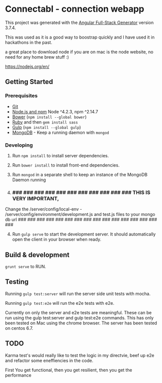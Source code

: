 # Connectabl - connection webapp

This project was generated with the [Angular Full-Stack Generator](https://github.com/DaftMonk/generator-angular-fullstack) version 3.7.4.

This was used as it is a good way to boostrap quickly and I have used it in hackathons in the past.  

a great place to download node if you are on mac is the node website, no need for any home brew stuff :)

https://nodejs.org/en/

## Getting Started

### Prerequisites

- [Git](https://git-scm.com/)
- [Node.js and npm](nodejs.org) Node ^4.2.3, npm ^2.14.7
- [Bower](bower.io) (`npm install --global bower`)
- [Ruby](https://www.ruby-lang.org) and then `gem install sass`
- [Gulp](http://gulpjs.com/) (`npm install --global gulp`)
- [MongoDB](https://www.mongodb.org/) - Keep a running daemon with `mongod`

### Developing

1. Run `npm install` to install server dependencies.

2. Run `bower install` to install front-end dependencies.

3. Run `mongod` in a separate shell to keep an instance of the MongoDB Daemon running  
4. ###  ###  ###  ###  ###  ###  ###  ###  ###  ###  ###  ### THIS IS VERY IMPORTANT,
Change the /server/config/local-env - /server/config/environment/development.js and test.js files to your mongo db url ###  ###  ###  ###  ###  ###  ###  ###  ###  ###  ###  ###  ###  ###  ###  ### 

4. Run `gulp serve` to start the development server. It should automatically open the client in your browser when ready.

## Build & development

`grunt serve` to RUN.

## Testing

Running `gulp test:server` will run the server side unit tests with mocha.

Running `gulp test:e2e` will run the e2e tests with e2e.

Currently on only the server and e2e tests are meaningful.  These can be run using the gulp test:server and gulp test:e2e commands.  This has only been tested on Mac using the chrome browser.  The server has been tested on centos 6.7.


## TODO
Karma test's would really like to test the logic in my directvie, beef up e2e and refactor some eneffiencies in the code.



First You get functional, then you get resilient, then you get the performance
